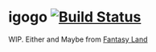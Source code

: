 # igogo [![Build Status][status-img]][status-url]

WIP. Either and Maybe from [Fantasy Land](/fantasyland/fantasy-land)

[status-url]: https://travis-ci.org/bigslycat/igogo
[status-img]: https://travis-ci.org/bigslycat/igogo.svg?branch=master
